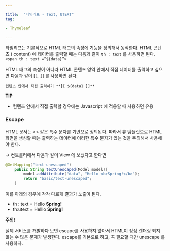 ```yaml
---

title:  "타임리프 - Text, UTEXT"
tag:

- Thymeleaf

---
```


타임리프는 기본적으로 HTML 태그의 속성에 기능을 정의해서 동작한다. HTML 콘텐츠 ( content) 에 데이터를 출력할 때는 다음과 같이 `th : text` 를 사용하면 된다. `<span th : text =”${data}”>`

HTML 태그의 속성이 아니라 HTML 콘텐츠 영역 안에서 직접 데이터를 출력하고 싶으면 다음과 같이 [[…]] 를 사용하면 된다. 

`컨텐츠 안에서 직접 출력하기 **[[ ${data} ]]**`

**TIP**

- 컨텐츠 안에서 직접 출력할 경우에는 Javascript 에 적용할 때 사용하면 유용

### Escape

HTML 문서는 `<` `>` 같은 특수 문자를 기반으로 정의된다. 따라서 뷰 템플릿으로 HTML 화면을 생성할 때는 출력하는 데이터에 이러한 특수 문자가 있는 것을 주의해서 사용해야 한다.

→ 컨트롤러에서 다음과 같이 View 에 보냈다고 한다면

```java
@GetMapping("text-unescaped")
    public String textUnescaped(Model model){
        model.addAttribute("data", "Hello <b>Spring!</b>");
        return "basic/text-unescaped";
    }
```

이를 아래의 경우에 각각 다르게 결과가 노출이 된다. 

- th : text = Hello <b> Spring! </b>
- th:utext = Helllo **Spring!**

**주의!**

실제 서비스를 개발하다 보면 escape를 사용하지 않아서 HTML이 정상 렌더링 되지 않는 수 많은 문제가 발생한다. escape를 기본으로 하고, 꼭 필요할 때만 unescape 를 사용하자.